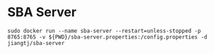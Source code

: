 # SBA Server

```shell
sudo docker run --name sba-server --restart=unless-stopped -p 8765:8765 -v ${PWD}/sba-server.properties:/config.properties -d jiangtj/sba-server
```
